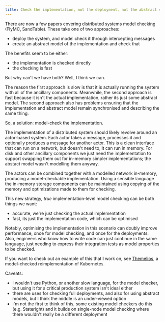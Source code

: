 ```yaml
---
title: Check the implementation, not the deployment, not the abstract spec
---
```


There are now a few papers covering distributed systems model checking (FlyMC, SandTable).
These take one of two approaches:
- deploy the system, and model check it through intercepting messages
- create an abstract model of the implementation and check that

The benefits seem to be either:
- the implementation is checked directly
- the checking is fast

But why can't we have both?
Well, I think we can.

The reason the first approach is slow is that it is actually running the system with all of the ancillary components.
Meanwhile, the second approach is fast because it isn't the actual implementation, rather its just some abstract model.
The second approach also has problems ensuring that the implementation and abstract model remain synchronised and describing the same thing.

So, a solution: model-check the implementation.

The implementation of a distributed system should likely revolve around an actor-based system.
Each actor takes a message, processes it and optionally produces a message for another actor.
This is a clean interface that can run on a network, but doesn't need to, it can run in memory.
For disk and other ancillary components we just need the implementation to support swapping them out for in-memory simpler implementations; the abstact model wasn't modelling them anyway.

The actors can be combined together with a modelled network in-memory, producing a model-checkable implementation.
Using a sensible language the in-memory storage components can be maintained using copying of the memory and optimizations made to them for checking.

This new strategy, _true_ implementation-level model checking can be both things we want:
- accurate, we're just checking the actual implementation
- fast, its just the implementation code, which can be optimised

Notably, optimising the implementation in this scenario can doubly improve performance, once for model checking, and once for the deployments.
Also, engineers who know how to write code can just continue in the same language, just needing to express their integration tests as model properties to be checked.

If you want to check out an example of this that I work on, see [Themelios](https://github.com/jeffa5/themelios), a model-checked reimplementation of Kubernetes.

Caveats:
- I wouldn't use Python, or another slow language, for the model checker, but using it for a critical production system isn't ideal either
- there are uses for checking full deployments, and also for using abstract models, but I think the middle is an under-viewed option
- I'm not the first to think of this, some existing model checkers do this (e.g. Stateright) and it builds on single-node model checking where there wouldn't really be a different deployment
